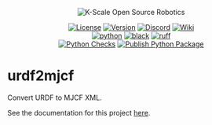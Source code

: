 <p align="center">
  <picture>
    <img alt="K-Scale Open Source Robotics" src="https://media.kscale.dev/kscale-open-source-header.png" style="max-width: 100%;">
  </picture>
</p>

<div align="center">

[![License](https://img.shields.io/badge/license-MIT-green)](https://github.com/kscalelabs/urdf2mjcf/blob/main/LICENSE)
[![Version](https://img.shields.io/pypi/v/urdf2mjcf)](https://pypi.org/project/urdf2mjcf/)
[![Discord](https://img.shields.io/discord/1224056091017478166)](https://discord.gg/kscale)
[![Wiki](https://img.shields.io/badge/wiki-humanoids-black)](https://humanoids.wiki)
<br />
[![python](https://img.shields.io/badge/-Python_3.11-blue?logo=python&logoColor=white)](https://github.com/pre-commit/pre-commit)
[![black](https://img.shields.io/badge/Code%20Style-Black-black.svg?labelColor=gray)](https://black.readthedocs.io/en/stable/)
[![ruff](https://img.shields.io/badge/Linter-Ruff-red.svg?labelColor=gray)](https://github.com/charliermarsh/ruff)
<br />
[![Python Checks](https://github.com/kscalelabs/urdf2mjcf/actions/workflows/test.yml/badge.svg)](https://github.com/kscalelabs/urdf2mjcf/actions/workflows/test.yml)
[![Publish Python Package](https://github.com/kscalelabs/urdf2mjcf/actions/workflows/publish.yml/badge.svg)](https://github.com/kscalelabs/urdf2mjcf/actions/workflows/publish.yml)

</div>

# urdf2mjcf

Convert URDF to MJCF XML.

See the documentation for this project [here](https://docs.kscale.dev/utils/urdf2mjcf).
